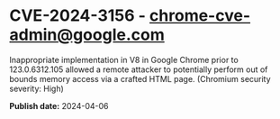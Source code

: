 # CVE-2024-3156 - chrome-cve-admin@google.com

Inappropriate implementation in V8 in Google Chrome prior to 123.0.6312.105 allowed a remote attacker to potentially perform out of bounds memory access via a crafted HTML page. (Chromium security severity: High)

**Publish date:** 2024-04-06
